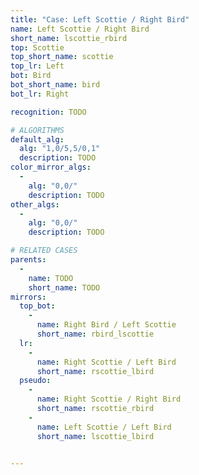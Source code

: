 ```yaml
---
title: "Case: Left Scottie / Right Bird"
name: Left Scottie / Right Bird
short_name: lscottie_rbird
top: Scottie
top_short_name: scottie
top_lr: Left
bot: Bird
bot_short_name: bird
bot_lr: Right

recognition: TODO

# ALGORITHMS
default_alg:
  alg: "1,0/5,5/0,1"
  description: TODO
color_mirror_algs:
  -
    alg: "0,0/"
    description: TODO
other_algs:
  -
    alg: "0,0/"
    description: TODO

# RELATED CASES
parents:
  -
    name: TODO
    short_name: TODO
mirrors:
  top_bot:
    -
      name: Right Bird / Left Scottie
      short_name: rbird_lscottie
  lr:
    -
      name: Right Scottie / Left Bird
      short_name: rscottie_lbird
  pseudo:
    -
      name: Right Scottie / Right Bird
      short_name: rscottie_rbird
    -
      name: Left Scottie / Left Bird
      short_name: lscottie_lbird


---
```


